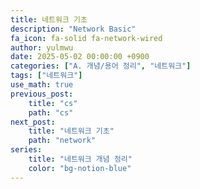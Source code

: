 ```yaml
---
title: 네트워크 기초
description: "Network Basic"
fa_icon: fa-solid fa-network-wired
author: yulmwu
date: 2025-05-02 00:00:00 +0900
categories: ["A. 개념/용어 정리", "네트워크"]
tags: ["네트워크"]
use_math: true
previous_post: 
    title: "cs"
    path: "cs"
next_post: 
    title: "네트워크 기초"
    path: "network"
series: 
    title: "네트워크 개념 정리"
    color: "bg-notion-blue"
---
```

